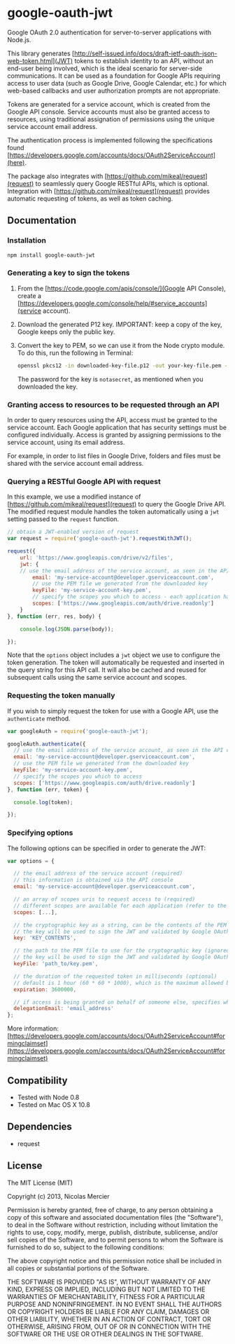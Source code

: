 # google-oauth-jwt

Google OAuth 2.0 authentication for server-to-server applications with Node.js.

This library generates [http://self-issued.info/docs/draft-ietf-oauth-json-web-token.html](JWT) tokens to establish
identity to an API, without an end-user being involved, which is the ideal scenario for server-side communications.
It can be used as a foundation for Google APIs requiring access to user data (such as Google Drive, Google
Calendar, etc.) for which web-based callbacks and user authorization prompts are not appropriate.

Tokens are generated for a service account, which is created from the Google API console. Service accounts must also
be granted access to resources, using traditional assignation of permissions using the unique service account email
address.

The authentication process is implemented following the specifications found
[https://developers.google.com/accounts/docs/OAuth2ServiceAccount](here).

The package also integrates with [https://github.com/mikeal/request](request) to seamlessly query Google RESTful APIs,
which is optional. Integration with [https://github.com/mikeal/request](request) provides automatic requesting of
tokens, as well as token caching.

## Documentation

### Installation
```bash
npm install google-oauth-jwt
```

### Generating a key to sign the tokens

1. From the [https://code.google.com/apis/console/](Google API Console), create a
   [https://developers.google.com/console/help/#service_accounts](service account).

2. Download the generated P12 key.
   IMPORTANT: keep a copy of the key, Google keeps only the public key.

3. Convert the key to PEM, so we can use it from the Node crypto module.
   To do this, run the following in Terminal:
   ```bash
   openssl pkcs12 -in downloaded-key-file.p12 -out your-key-file.pem -nodes
   ```

   The password for the key is `notasecret`, as mentioned when you downloaded the key.

### Granting access to resources to be requested through an API

In order to query resources using the API, access must be granted to the service account. Each Google application that
has security settings must be configured individually. Access is granted by assigning permissions to the service
account, using its email address.

For example, in order to list files in Google Drive, folders and files must be shared with the service account email
address.

### Querying a RESTful Google API with request

In this example, we use a modified instance of [https://github.com/mikeal/request](request) to query the
Google Drive API. The modified request module handles the token automatically using a `jwt` setting passed to
the `request` function.

```javascript
// obtain a JWT-enabled version of request
var request = require('google-oauth-jwt').requestWithJWT();

request({
	url: 'https://www.googleapis.com/drive/v2/files',
	jwt: {
    // use the email address of the service account, as seen in the API console
		email: 'my-service-account@developer.gserviceaccount.com',
		// use the PEM file we generated from the downloaded key
		keyFile: 'my-service-account-key.pem',
		// specify the scopes you which to access - each application has different scopes
		scopes: ['https://www.googleapis.com/auth/drive.readonly']
	}
}, function (err, res, body) {

	console.log(JSON.parse(body));

});
```

Note that the `options` object includes a `jwt` object we use to configure the token generation. The token will
automatically be requested and inserted in the query string for this API call. It will also be cached and
reused for subsequent calls using the same service account and scopes.

### Requesting the token manually

If you wish to simply request the token for use with a Google API, use the `authenticate` method.

```javascript
var googleAuth = require('google-oauth-jwt');

googleAuth.authenticate({
  // use the email address of the service account, as seen in the API console
  email: 'my-service-account@developer.gserviceaccount.com',
  // use the PEM file we generated from the downloaded key
  keyFile: 'my-service-account-key.pem',
  // specify the scopes you which to access
  scopes: ['https://www.googleapis.com/auth/drive.readonly']
}, function (err, token) {

  console.log(token);

});
```

### Specifying options

The following options can be specified in order to generate the JWT:

```javascript
var options = {

  // the email address of the service account (required)
  // this information is obtained via the API console
  email: 'my-service-account@developer.gserviceaccount.com',

  // an array of scopes uris to request access to (required)
  // different scopes are available for each application (refer to the app documentation)
  scopes: [...],

  // the cryptographic key as a string, can be the contents of the PEM file
  // the key will be used to sign the JWT and validated by Google OAuth
  key: 'KEY_CONTENTS',

  // the path to the PEM file to use for the cryptographic key (ignored is 'key' is also defined)
  // the key will be used to sign the JWT and validated by Google OAuth
  keyFile: 'path_to/key.pem',

  // the duration of the requested token in milliseconds (optional)
  // default is 1 hour (60 * 60 * 1000), which is the maximum allowed by Google
  expiration: 3600000,

  // if access is being granted on behalf of someone else, specifies who is impersonating the service account
  delegationEmail: 'email_address'
};
```

More information:
[https://developers.google.com/accounts/docs/OAuth2ServiceAccount#formingclaimset](https://developers.google.com/accounts/docs/OAuth2ServiceAccount#formingclaimset)

## Compatibility

+ Tested with Node 0.8
+ Tested on Mac OS X 10.8

## Dependencies

+ request

## License

The MIT License (MIT)

Copyright (c) 2013, Nicolas Mercier

Permission is hereby granted, free of charge, to any person obtaining a copy
of this software and associated documentation files (the "Software"), to deal
in the Software without restriction, including without limitation the rights
to use, copy, modify, merge, publish, distribute, sublicense, and/or sell
copies of the Software, and to permit persons to whom the Software is
furnished to do so, subject to the following conditions:

The above copyright notice and this permission notice shall be included in
all copies or substantial portions of the Software.

THE SOFTWARE IS PROVIDED "AS IS", WITHOUT WARRANTY OF ANY KIND, EXPRESS OR
IMPLIED, INCLUDING BUT NOT LIMITED TO THE WARRANTIES OF MERCHANTABILITY,
FITNESS FOR A PARTICULAR PURPOSE AND NONINFRINGEMENT. IN NO EVENT SHALL THE
AUTHORS OR COPYRIGHT HOLDERS BE LIABLE FOR ANY CLAIM, DAMAGES OR OTHER
LIABILITY, WHETHER IN AN ACTION OF CONTRACT, TORT OR OTHERWISE, ARISING FROM,
OUT OF OR IN CONNECTION WITH THE SOFTWARE OR THE USE OR OTHER DEALINGS IN
THE SOFTWARE.
